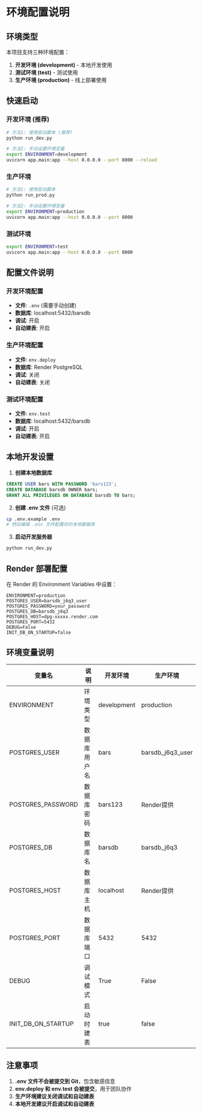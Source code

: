 # 环境配置说明

## 环境类型

本项目支持三种环境配置：

1. **开发环境 (development)** - 本地开发使用
2. **测试环境 (test)** - 测试使用  
3. **生产环境 (production)** - 线上部署使用

## 快速启动

### 开发环境 (推荐)
```bash
# 方法1: 使用启动脚本 (推荐)
python run_dev.py

# 方法2: 手动设置环境变量
export ENVIRONMENT=development
uvicorn app.main:app --host 0.0.0.0 --port 8000 --reload
```

### 生产环境
```bash
# 方法1: 使用启动脚本
python run_prod.py

# 方法2: 手动设置环境变量
export ENVIRONMENT=production
uvicorn app.main:app --host 0.0.0.0 --port 8000
```

### 测试环境
```bash
export ENVIRONMENT=test
uvicorn app.main:app --host 0.0.0.0 --port 8000
```

## 配置文件说明

### 开发环境配置
- **文件**: `.env` (需要手动创建)
- **数据库**: localhost:5432/barsdb
- **调试**: 开启
- **自动建表**: 开启

### 生产环境配置  
- **文件**: `env.deploy`
- **数据库**: Render PostgreSQL
- **调试**: 关闭
- **自动建表**: 关闭

### 测试环境配置
- **文件**: `env.test` 
- **数据库**: localhost:5432/barsdb
- **调试**: 开启
- **自动建表**: 开启

## 本地开发设置

1. **创建本地数据库**
```sql
CREATE USER bars WITH PASSWORD 'bars123';
CREATE DATABASE barsdb OWNER bars;
GRANT ALL PRIVILEGES ON DATABASE barsdb TO bars;
```

2. **创建 .env 文件** (可选)
```bash
cp .env.example .env
# 然后编辑 .env 文件配置你的本地数据库
```

3. **启动开发服务器**
```bash
python run_dev.py
```

## Render 部署配置

在 Render 的 Environment Variables 中设置：

```
ENVIRONMENT=production
POSTGRES_USER=barsdb_j6q3_user
POSTGRES_PASSWORD=your_password
POSTGRES_DB=barsdb_j6q3
POSTGRES_HOST=dpg-xxxxx.render.com
POSTGRES_PORT=5432
DEBUG=False
INIT_DB_ON_STARTUP=false
```

## 环境变量说明

| 变量名 | 说明 | 开发环境 | 生产环境 |
|--------|------|----------|----------|
| ENVIRONMENT | 环境类型 | development | production |
| POSTGRES_USER | 数据库用户名 | bars | barsdb_j6q3_user |
| POSTGRES_PASSWORD | 数据库密码 | bars123 | Render提供 |
| POSTGRES_DB | 数据库名 | barsdb | barsdb_j6q3 |
| POSTGRES_HOST | 数据库主机 | localhost | Render提供 |
| POSTGRES_PORT | 数据库端口 | 5432 | 5432 |
| DEBUG | 调试模式 | True | False |
| INIT_DB_ON_STARTUP | 启动时建表 | true | false |

## 注意事项

1. **.env 文件不会被提交到 Git**，包含敏感信息
2. **env.deploy 和 env.test 会被提交**，用于团队协作
3. **生产环境建议关闭调试和自动建表**
4. **本地开发建议开启调试和自动建表** 